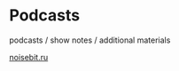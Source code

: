 Podcasts
========

podcasts / show notes / additional materials

[noisebit.ru](http://noisebit.podster.fm/)
